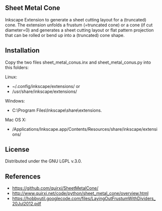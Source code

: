 ## Sheet Metal Cone

Inkscape Extension to generate a sheet cutting layout for a (truncated) cone.
The extension unfolds a frustum (=truncated cone) or a cone (if cut diameter=0) and generates a sheet cutting layout or flat pattern projection that can be rolled or bend up into a (truncated) cone shape. 

## Installation

Copy the two files sheet_metal_conus.inx and sheet_metal_conus.py into this folders:

Linux:
*  ~/.config/inkscape/extensions/ or
*  /usr/share/inkscape/extensions/

Windows: 
*  C:\Program Files\Inkscape\share\extensions\.

Mac OS X: 
*  /Applications/Inkscape.app/Contents/Resources/share/inkscape/extensions/

## License

Distributed under the GNU LGPL v.3.0.

## References

* https://github.com/quirxi/SheetMetalCone/
* http://www.quirxi.net/code/python/sheet_metal_cone/overview.html
* https://hobbyutil.googlecode.com/files/LayingOutFrustumWithDividers_20Jul2012.pdf
